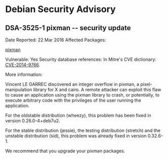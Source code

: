 
Debian Security Advisory
========================


DSA-3525-1 pixman -- security update
------------------------------------



Date Reported:
22 Mar 2016
Affected Packages:

[pixman](https://packages.debian.org/src:pixman)

Vulnerable:
Yes
Security database references:
In Mitre's CVE dictionary: [CVE-2014-9766](https://security-tracker.debian.org/tracker/CVE-2014-9766).  

More information:

Vincent LE GARREC discovered an integer overflow in pixman, a
pixel-manipulation library for X and cairo. A remote attacker can
exploit this flaw to cause an application using the pixman library to
crash, or potentially, to execute arbitrary code with the privileges of
the user running the application.


For the oldstable distribution (wheezy), this problem has been fixed
in version 0.26.0-4+deb7u2.


For the stable distribution (jessie), the testing distribution (stretch)
and the unstable distribution (sid), this problem was already fixed in
version 0.32.6-1.


We recommend that you upgrade your pixman packages.





